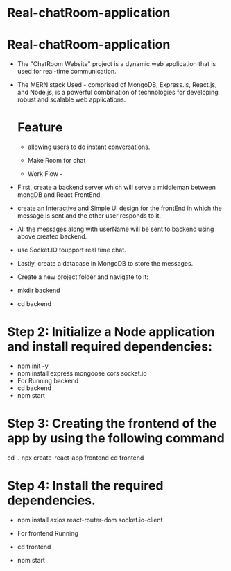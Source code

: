 # Real-chatRoom-application
# Real-chatRoom-application

- The "ChatRoom Website" project is a dynamic web application that is used for real-time communication.
- The MERN stack Used -  comprised of MongoDB, Express.js, React.js, and Node.js, is a powerful combination of technologies for developing robust and scalable web applications.
  # Feature
  - allowing users to do instant conversations.
  - Make Room for chat
 
  - Work Flow -
- First, create a backend server which will serve a middleman between mongDB and React FrontEnd.
- create an Interactive and Simple UI design for the frontEnd in which the message is sent and the other user responds to it.
- All the messages along with userName will be sent to backend using above created backend.
- use Socket.IO toupport real time chat.
- Lastly, create a database in MongoDB to store the messages.

- Create a new project folder and navigate to it:
- mkdir backend
- cd backend

 # Step 2: Initialize a Node application and install required dependencies:

- npm init -y
- npm install express mongoose cors socket.io
- For Running backend
- cd backend
- npm start


# Step 3: Creating the frontend of the app by using the following command

cd ..
npx create-react-app frontend
cd frontend
# Step 4: Install the required dependencies.

- npm install axios react-router-dom socket.io-client

- For frontend Running
- cd frontend
- npm start


